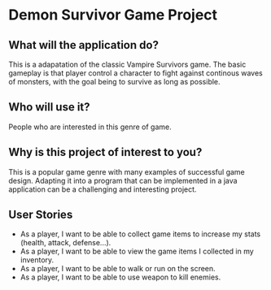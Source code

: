 # Demon Survivor Game Project

## What will the application do?
This is a adapatation of the classic Vampire Survivors game. The basic gameplay is that player control a character to fight against continous waves of monsters, with the goal being to survive as long as possible.
## Who will use it?
People who are interested in this genre of game.
## Why is this project of interest to you?
This is a popular game genre with many examples of successful game design. Adapting it into a program that can be implemented in a java application can be a challenging and interesting project.

## User Stories
- As a player, I want to be able to collect game items to increase my stats (health, attack, defense...).
- As a player, I want to be able to view the game items I collected in my inventory.
- As a player, I want to be able to walk or run on the screen.
- As a player, I want to be able to use weapon to kill enemies.
